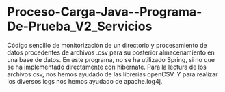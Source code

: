# Proceso-Carga-Java--Programa-De-Prueba_V2_Servicios

Código sencillo de monitorización de un directorio y procesamiento de datos procedentes de archivos .csv para su posterior almacenamiento en una base de datos.
En este programa, no se ha utilizado Spring, si no que se ha implementado directamente con hibernate.
Para la lectura de los archivos csv, nos hemos ayudado de las librerias openCSV. Y para realizar los diversos logs nos hemos ayudado de apache.log4j.
